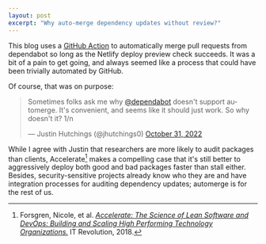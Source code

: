 ```yaml
---
layout: post
excerpt: "Why auto-merge dependency updates without review?"
---
```


This blog uses a [GitHub Action](https://github.com/numist/numi.st/blob/main/.github/workflows/merge-dependabot.yml) to automatically merge pull requests from dependabot so long as the Netlify deploy preview check succeeds. It was a bit of a pain to get going, and always seemed like a process that could have been trivially automated by GitHub.

Of course, that was on purpose:

<!-- There's a blog post here about how frameworks are opinionated and friction should (and does!) get used to guide people towards more canonical code by design -->

<blockquote class="twitter-tweet"><p lang="en" dir="ltr">Sometimes folks ask me why <a href="https://twitter.com/dependabot?ref_src=twsrc%5Etfw">@dependabot</a> doesn&#39;t support automerge. It&#39;s convenient, and seems like it should just work. So why doesn&#39;t it? 1/n</p>&mdash; Justin Hutchings (@jhutchings0) <a href="https://twitter.com/jhutchings0/status/1587126115218620417?ref_src=twsrc%5Etfw">October 31, 2022</a></blockquote> <script async src="https://platform.twitter.com/widgets.js" charset="utf-8"></script>

While I agree with Justin that researchers are more likely to audit packages than clients, Accelerate[^accel] makes a compelling case that it's still better to aggressively deploy both good and bad packages faster than stall either. Besides, security-sensitive projects already know who they are and have integration processes for auditing dependency updates; automerge is for the rest of us.

[^accel]: Forsgren, Nicole, et al. [_Accelerate: The Science of Lean Software and DevOps: Building and Scaling High Performing Technology Organizations._](https://itrevolution.com/product/accelerate/) IT Revolution, 2018.